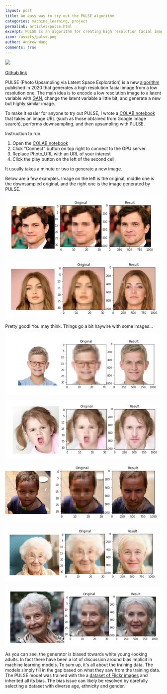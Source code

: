```yaml
---
layout: post
title: An easy way to try out the PULSE algorithm
categories: machine_learning, project
permalink: articles/pulse.html
excerpt: PULSE is an algorithm for creating high resolution facial images
icon: /assets/pulse.png
author: Andrew Wong
comments: true
---
```


[![](https://camo.githubusercontent.com/52feade06f2fecbf006889a904d221e6a730c194/68747470733a2f2f636f6c61622e72657365617263682e676f6f676c652e636f6d2f6173736574732f636f6c61622d62616467652e737667)](https://colab.research.google.com/github/ctawong/PULSE_from_image_url/blob/master/PULSE_URL.ipynb)

[Github link](https://github.com/ctawong/PULSE_from_image_url)

PULSE (Photo Upsampling via Latent Space Exploration) is a new [algorithm](https://arxiv.org/abs/2003.03808) published in 2020 that generates a high resolution facial image from a low resolution one. The main idea is to encode a low resolution image to a latent variable with [GAN](https://en.wikipedia.org/wiki/Generative_adversarial_network), change the latent variable a little bit, and generate a new but highly similar image.

To make it easier for anyone to try out PULSE, I wrote a [COLAB notebook](https://colab.research.google.com/github/ctawong/PULSE_from_image_url/blob/master/PULSE_URL.ipynb) that takes an image URL (such as those obtained from Google image search), performs downsampling, and then upsampling with PULSE. 

Instruction to run

1. Open the [COLAB notebook](https://colab.research.google.com/github/ctawong/PULSE_from_image_url/blob/master/PULSE_URL.ipynb)
2. Click "Connect" button on top right to connect to the GPU server.
3. Replace Photo_URL with an URL of your interest
4. Click the play button on the left of the second cell.

It usually takes a minute or two to generate a new image.

Below are a few examples. Image on the left is the original, middle one is the downsampled original, and the right one is the image generated by PULSE.

![](/assets/uploads/pulse1.png)

![](/assets/uploads/pulse2.png)

Pretty good! You may think. Things go a bit haywire with some images...

![](/assets/uploads/pulse3.png)

![](/assets/uploads/pulse4.png)

![](/assets/uploads/pulse5.png)

![](/assets/uploads/pulse_senior1.png)

![](/assets/uploads/pulse_senior2.png)

As you can see, the generator is biased towards white young-looking adults. In fact there have been a lot of discussion around bias implicit in machine learning models. To sum up, it's all about the training data. The models simply fill in the gap based on what they saw from the training data. The PULSE model was trained with the a [dataset of Flickr images](https://github.com/NVlabs/ffhq-dataset) and inherited all its bias. The bias issue can likely be resolved by carefully selecting a dataset with diverse age, ethnicity and gender.